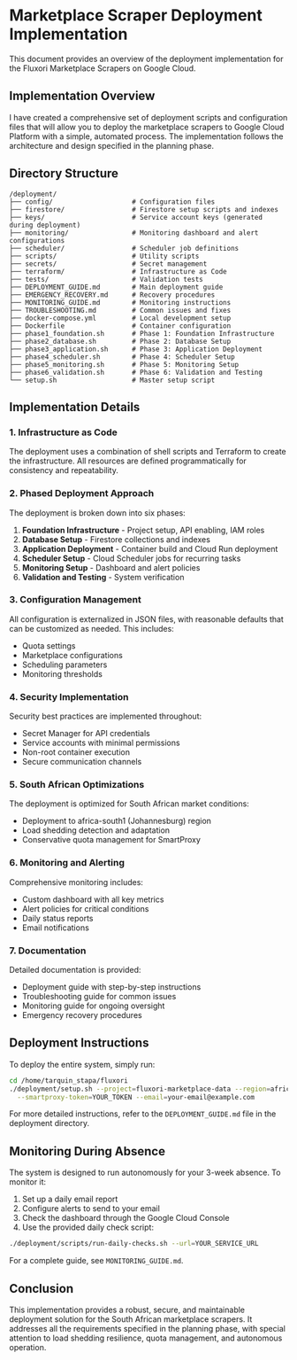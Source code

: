 # Marketplace Scraper Deployment Implementation

This document provides an overview of the deployment implementation for the Fluxori Marketplace Scrapers on Google Cloud.

## Implementation Overview

I have created a comprehensive set of deployment scripts and configuration files that will allow you to deploy the marketplace scrapers to Google Cloud Platform with a simple, automated process. The implementation follows the architecture and design specified in the planning phase.

## Directory Structure

```
/deployment/
├── config/                    # Configuration files
├── firestore/                 # Firestore setup scripts and indexes
├── keys/                      # Service account keys (generated during deployment)
├── monitoring/                # Monitoring dashboard and alert configurations
├── scheduler/                 # Scheduler job definitions
├── scripts/                   # Utility scripts
├── secrets/                   # Secret management
├── terraform/                 # Infrastructure as Code
├── tests/                     # Validation tests
├── DEPLOYMENT_GUIDE.md        # Main deployment guide
├── EMERGENCY_RECOVERY.md      # Recovery procedures
├── MONITORING_GUIDE.md        # Monitoring instructions
├── TROUBLESHOOTING.md         # Common issues and fixes
├── docker-compose.yml         # Local development setup
├── Dockerfile                 # Container configuration
├── phase1_foundation.sh       # Phase 1: Foundation Infrastructure
├── phase2_database.sh         # Phase 2: Database Setup
├── phase3_application.sh      # Phase 3: Application Deployment
├── phase4_scheduler.sh        # Phase 4: Scheduler Setup
├── phase5_monitoring.sh       # Phase 5: Monitoring Setup
├── phase6_validation.sh       # Phase 6: Validation and Testing
└── setup.sh                   # Master setup script
```

## Implementation Details

### 1. Infrastructure as Code

The deployment uses a combination of shell scripts and Terraform to create the infrastructure. All resources are defined programmatically for consistency and repeatability.

### 2. Phased Deployment Approach

The deployment is broken down into six phases:

1. **Foundation Infrastructure** - Project setup, API enabling, IAM roles
2. **Database Setup** - Firestore collections and indexes
3. **Application Deployment** - Container build and Cloud Run deployment
4. **Scheduler Setup** - Cloud Scheduler jobs for recurring tasks
5. **Monitoring Setup** - Dashboard and alert policies
6. **Validation and Testing** - System verification

### 3. Configuration Management

All configuration is externalized in JSON files, with reasonable defaults that can be customized as needed. This includes:
- Quota settings
- Marketplace configurations
- Scheduling parameters
- Monitoring thresholds

### 4. Security Implementation

Security best practices are implemented throughout:
- Secret Manager for API credentials
- Service accounts with minimal permissions
- Non-root container execution
- Secure communication channels

### 5. South African Optimizations

The deployment is optimized for South African market conditions:
- Deployment to africa-south1 (Johannesburg) region
- Load shedding detection and adaptation
- Conservative quota management for SmartProxy

### 6. Monitoring and Alerting

Comprehensive monitoring includes:
- Custom dashboard with all key metrics
- Alert policies for critical conditions
- Daily status reports
- Email notifications

### 7. Documentation

Detailed documentation is provided:
- Deployment guide with step-by-step instructions
- Troubleshooting guide for common issues
- Monitoring guide for ongoing oversight
- Emergency recovery procedures

## Deployment Instructions

To deploy the entire system, simply run:

```bash
cd /home/tarquin_stapa/fluxori
./deployment/setup.sh --project=fluxori-marketplace-data --region=africa-south1 \
  --smartproxy-token=YOUR_TOKEN --email=your-email@example.com
```

For more detailed instructions, refer to the `DEPLOYMENT_GUIDE.md` file in the deployment directory.

## Monitoring During Absence

The system is designed to run autonomously for your 3-week absence. To monitor it:

1. Set up a daily email report
2. Configure alerts to send to your email
3. Check the dashboard through the Google Cloud Console
4. Use the provided daily check script:

```bash
./deployment/scripts/run-daily-checks.sh --url=YOUR_SERVICE_URL
```

For a complete guide, see `MONITORING_GUIDE.md`.

## Conclusion

This implementation provides a robust, secure, and maintainable deployment solution for the South African marketplace scrapers. It addresses all the requirements specified in the planning phase, with special attention to load shedding resilience, quota management, and autonomous operation.